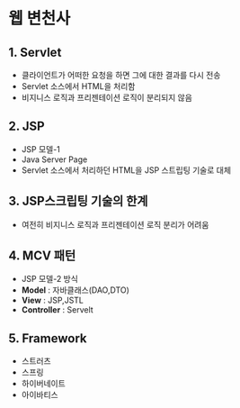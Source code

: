 # 웹 변천사



## 1. Servlet
 - 클라이언트가 어떠한 요청을 하면 그에 대한 결과를 다시 
 전송
 - Servlet 소스에서 HTML을 처리함
 - 비지니스 로직과 프리젠테이션 로직이 분리되지 않음

## 2. JSP
- JSP 모델-1
- Java Server Page
- Servlet 소스에서 처리하던 HTML을 JSP 스트립팅 기술로 대체



## 3. JSP스크립팅 기술의 한계
- 여전히 비지니스 로직과 프리젠테이션 로직 분리가 어려움


## 4. MCV 패턴
- JSP 모델-2 방식
- **Model** : 자바클래스(DAO,DTO)
- **View** : JSP,JSTL
- **Controller** : Servelt


## 5. Framework
- 스트러츠
- 스프링
- 하이버네이트
- 아이바티스

